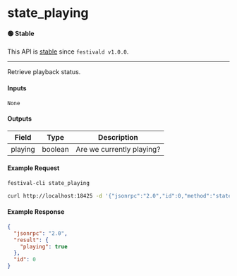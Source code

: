 # state_playing

#### 🟢 Stable
This API is [stable](../../api-stability/marker.md) since `festivald v1.0.0`.

---

Retrieve playback status.

#### Inputs

`None`

#### Outputs

| Field   | Type    | Description |
|---------|---------|-------------|
| playing | boolean | Are we currently playing?


#### Example Request
```bash
festival-cli state_playing
```
```bash
curl http://localhost:18425 -d '{"jsonrpc":"2.0","id":0,"method":"state_playing"}'
```

#### Example Response
```json
{
  "jsonrpc": "2.0",
  "result": {
    "playing": true
  },
  "id": 0
}
```
